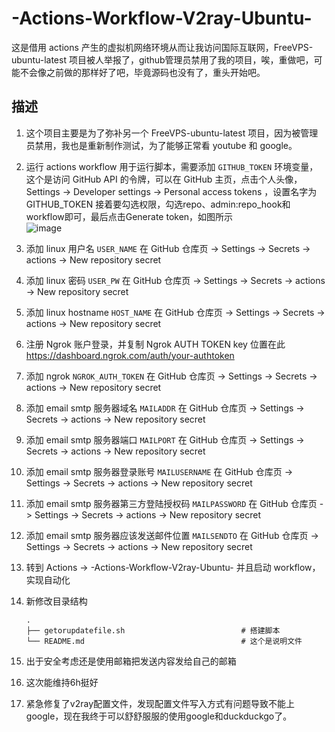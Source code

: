 # -Actions-Workflow-V2ray-Ubuntu-
这是借用 actions 产生的虚拟机网络环境从而让我访问国际互联网，FreeVPS-ubuntu-latest 项目被人举报了，github管理员禁用了我的项目，唉，重做吧，可能不会像之前做的那样好了吧，毕竟源码也没有了，重头开始吧。

## 描述
1. 这个项目主要是为了弥补另一个 FreeVPS-ubuntu-latest 项目，因为被管理员禁用，我也是重新制作测试，为了能够正常看 youtube 和 google。  
2. 运行 actions workflow 用于运行脚本，需要添加 `GITHUB_TOKEN` 环境变量，这个是访问 GitHub API 的令牌，可以在 GitHub 主页，点击个人头像，Settings -> Developer settings -> Personal access tokens ，设置名字为 GITHUB_TOKEN 接着要勾选权限，勾选repo、admin:repo_hook和workflow即可，最后点击Generate token，如图所示  
![image](https://user-images.githubusercontent.com/94947393/198914419-0f567e83-03b2-4a33-845f-0039236fb640.png)  
3. 添加 linux 用户名 `USER_NAME` 在 GitHub 仓库页 -> Settings -> Secrets -> actions -> New repository secret  
4. 添加 linux 密码 `USER_PW` 在 GitHub 仓库页 -> Settings -> Secrets -> actions -> New repository secret  
5. 添加 linux hostname `HOST_NAME` 在 GitHub 仓库页 -> Settings -> Secrets -> actions -> New repository secret  
6. 注册 Ngrok 账户登录，并复制 Ngrok AUTH TOKEN key 位置在此 https://dashboard.ngrok.com/auth/your-authtoken
7. 添加 ngrok `NGROK_AUTH_TOKEN` 在 GitHub 仓库页 -> Settings -> Secrets -> actions -> New repository secret  
8. 添加 email smtp 服务器域名 `MAILADDR` 在 GitHub 仓库页 -> Settings -> Secrets -> actions -> New repository secret    
9. 添加 email smtp 服务器端口 `MAILPORT` 在 GitHub 仓库页 -> Settings -> Secrets -> actions -> New repository secret    
10. 添加 email smtp 服务器登录账号 `MAILUSERNAME` 在 GitHub 仓库页 -> Settings -> Secrets -> actions -> New repository secret  
11. 添加 email smtp 服务器第三方登陆授权码 `MAILPASSWORD` 在 GitHub 仓库页 -> Settings -> Secrets -> actions -> New repository secret  
12. 添加  email smtp 服务器应该发送邮件位置 `MAILSENDTO` 在 GitHub 仓库页 -> Settings -> Secrets -> actions -> New repository secret  
13. 转到 Actions -> -Actions-Workflow-V2ray-Ubuntu- 并且启动 workflow，实现自动化  
14. 新修改目录结构  

        .
        ├── getorupdatefile.sh                          # 搭建脚本  
        └── README.md                                   # 这个是说明文件   
    
9. 出于安全考虑还是使用邮箱把发送内容发给自己的邮箱  
10. 这次能维持6h挺好  
11. 紧急修复了v2ray配置文件，发现配置文件写入方式有问题导致不能上google，现在我终于可以舒舒服服的使用google和duckduckgo了。
